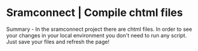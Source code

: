 # Sramconnect | Compile chtml files

Summary - In the sramconnect project there are chtml files. In order to see your changes in your local environment you don't need to run any script. Just save your files and refresh the page!
